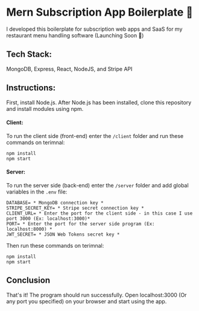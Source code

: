# Mern Subscription App Boilerplate 🧰 
I developed this boilerplate for subscription web apps and SaaS for my restaurant menu handling software (Launching Soon 🚀)

## Tech Stack:
MongoDB, Express, React, NodeJS, and Stripe API

## Instructions:

First, install Node.js.
After Node.js has been installed, clone this repository and install modules using npm.

#### Client: 
To run the client side (front-end) enter the `/client` folder and run these commands on terimnal:

```
npm install
npm start
```

#### Server: 
To run the server side (back-end) enter the `/server` folder and add global variables in the `.env` file: 

```
DATABASE= * MongoDB connection key *
STRIPE_SECRET_KEY= * Stripe secret connection key *
CLIENT_URL= * Enter the port for the client side - in this case I use port 3000 (Ex: localhost:3000)*
PORT= * Enter the port for the server side program (Ex: localhost:8000) *
JWT_SECRET= * JSON Web Tokens secret key *
```

Then run these commands on terimnal:

```
npm install
npm start
```

## Conclusion

That's it! The program should run successfully. 
Open localhost:3000 (Or any port you specified) on your browser and start using the app.
